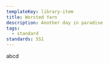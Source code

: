 ```yaml
---
templateKey: library-item
title: Worsted Yarn
description: Another day in paradise
tags:
  - standard
standards: SS1
---
```

abcd
